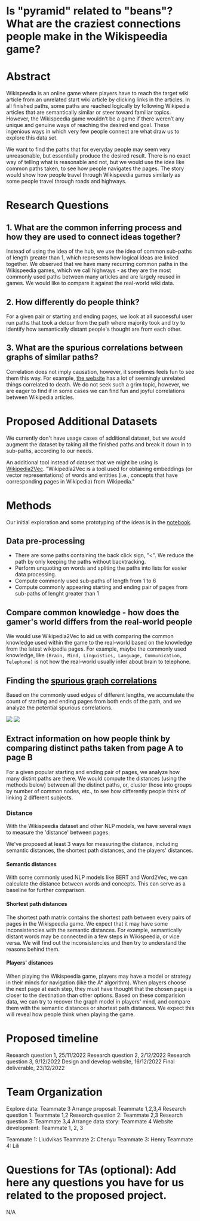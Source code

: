 # Is "pyramid" related to "beans"? What are the craziest connections people make in the Wikispeedia game?

# Abstract

Wikispeedia is an online game where players have to reach the target wiki article from an unrelated start wiki article by clicking links in the articles. In all finished paths, some paths are reached logically by following Wikipedia articles that are semantically similar or steer toward familiar topics. However, the Wikispeedia game wouldn’t be a game if there weren’t any unique and genuine ways of reaching the desired end goal. These ingenious ways in which very few people connect are what draw us to explore this data set. 

We want to find the paths that for everyday people may seem very unreasonable, but essentially produce the desired result. There is no exact way of telling what is reasonable and not, but we would use the idea like common paths taken, to see how people navigates the pages. The story would show how people travel through Wikispeedia games similarly as some people travel through roads and highways.

# Research Questions

## 1. What are the common inferring process and how they are used to connect ideas together?

Instead of using the idea of the hub, we use the idea of common sub-paths of length greater than 1, which represents how logical ideas are linked together. We observed that we have many recurring common paths in the Wikispeedia games, which we call highways - as they are the most commonly used paths between many articles and are largely reused in games. We would like to compare it against the real-world wiki data. 

## 2. How differently do people think?

For a given pair or starting and ending pages, we look at all successful user run paths that took a detour from the path where majority took and try to identify how semantically distant people's thought are from each other. 

## 3. What are the spurious correlations between graphs of similar paths?

Correlation does not imply causation, however, it sometimes feels fun to see them this way. For example, [the website](https://www.tylervigen.com/spurious-correlations) has a lot of seemingly unrelated things correlated to death. We do not seek such a grim topic, however, we are eager to find if in some cases we can find fun and joyful correlations between Wikipedia articles.

# Proposed Additional Datasets

We currently don't have usage cases of additional dataset, but we would augment the dataset by taking all the finished paths and break it down in to sub-paths, according to our needs.

An additional tool instead of dataset that we might be using is [Wikipedia2Vec](https://wikipedia2vec.github.io/wikipedia2vec/). "Wikipedia2Vec is a tool used for obtaining embeddings (or vector representations) of words and entities (i.e., concepts that have corresponding pages in Wikipedia) from Wikipedia."

# Methods

Our initial exploration and some prototyping of the ideas is in the [notebook](http://127.0.0.1:8888/lab/tree/work/P2.ipynb).

## Data pre-processing 

- There are some paths containing the back click sign, "<". We reduce the path by only keeping the paths without backtracking. 
- Perform unquoting on words and spliting the paths into lists for easier data processing.
- Compute commonly used sub-paths of length from 1 to 6
- Compute commonly appearing starting and ending pair of pages from sub-paths of lenght greater than 1

## Compare common knowledge - how does the gamer's world differs from the real-world people

We would use Wikipedia2Vec to aid us with comparing the common knowledge used within the game to the real-world based on the knowledge from the latest wikipedia pages. For example, maybe the commonly used knowledge, like `(Brain, Mind, Linguistics, Language, Communication, Telephone)` is not how the real-world usually infer about brain to telephone. 

## Finding the [spurious graph correlations](https://www.tylervigen.com/spurious-correlations)

Based on the commonly used edges of different lengths, we accumulate the count of starting and ending pages from both ends of the path, and we analyze the potential spurious correlations. 

![](https://i.imgur.com/uhXLoUz.png)
![](https://i.imgur.com/d0o3MCZ.png)

## Extract information on how people think by comparing distinct paths taken from page A to page B

For a given popular starting and ending pair of pages, we analyze how many distint paths are there. We would compute the distances (using the methods below) between all the distinct paths, or, cluster those into groups by number of common nodes, etc., to see how differently people think of linking 2 different subjects.

### Distance

With the Wikispeedia dataset and other NLP models, we have several ways to measure the 'distance' between pages.

We've proposed at least 3 ways for measuring the distance, including semantic distances, the shortest path distances, and the players' distances.

#### Semantic distances

With some commonly used NLP models like BERT and Word2Vec, we can calculate the distance between words and concepts. This can serve as a baseline for further comparison.

#### Shortest path distances

The shortest path matrix contains the shortest path between every pairs of pages in the Wikispeedia game. We expect that it may have some inconsistencies with the semantic distances. For example, semantically distant words may be connected in a few steps in Wikispeedia, or vice versa. We will find out the inconsistencies and then try to understand the reasons behind them.

#### Players' distances

When playing the Wikispeedia game, players may have a model or strategy in their minds for navigation (like the A* algorithm). When players choose the next page at each step, they must have thought that the chosen page is closer to the destination than other options. Based on these comparision data, we can try to recover the graph model in players' mind, and compare them with the semantic distances or shortest path distances. We expect this will reveal how people think when playing the game.


# Proposed timeline

Research question 1, 25/11/2022
Research question 2, 2/12/2022
Research question 3, 9/12/2022
Design and develop website, 16/12/2022
Final deliverable, 23/12/2022


# Team Organization

Explore data: Teammate 3
Arrange proposal: Teammate 1,2,3,4
Research question 1: Teammate 1,2
Research question 2: Teammate 2,3
Research question 3: Teammate 3,4
Arrange data story: Teammate 4
Website development: Teammate 1, 2, 3

Teammate 1: Liudvikas 
Teammate 2: Chenyu
Teammate 3: Henry
Teammate 4: Lili


# Questions for TAs (optional): Add here any questions you have for us related to the proposed project.

N/A